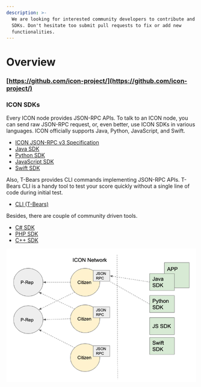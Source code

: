 ```yaml
---
description: >-
  We are looking for interested community developers to contribute and maintain
  SDKs. Don't hesitate too submit pull requests to fix or add new
  functionalities.
---
```


# Overview

### [https://github.com/icon-project/](https://github.com/icon-project/)

### ICON SDKs

Every ICON node provides JSON-RPC APIs. To talk to an ICON node, you can send raw JSON-RPC request, or, even better, use ICON SDKs in various languages. ICON officially supports Java, Python, JavaScript, and Swift.

* [ICON JSON-RPC v3 Specification](../references/reference-manuals/icon-json-rpc-api-v3-specification.md)
* [Java SDK](java-sdk/)
* [Python SDK](python-sdk/)
* [JavaScript SDK](javascript/)
* [Swift SDK](swift-sdk/)

Also, T-Bears provides CLI commands implementing JSON-RPC APIs. T-Bears CLI is a handy tool to test your score quickly without a single line of code during initial test.

* [CLI \(T-Bears\)](../tbears/cli-commands.md#t-bears-server-commands)

Besides, there are couple of community driven tools.

* [C\# SDK](https://github.com/zsaladin/IconSDK.Net/)
* [PHP SDK](https://github.com/iconation/icon-sdk-php)
* [C++ SDK](https://github.com/iconation/icon-sdk-cpp)

![](../.gitbook/assets/d4d39ac-screen_shot_2019-05-30_at_6.58.49_pm.png)

